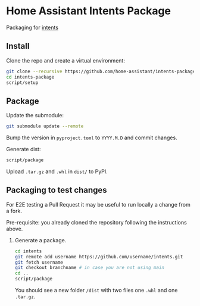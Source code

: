 # Home Assistant Intents Package

Packaging for [intents](https://github.com/home-assistant/intents/)


## Install

Clone the repo and create a virtual environment:

``` sh
git clone --recursive https://github.com/home-assistant/intents-package
cd intents-package
script/setup
```


## Package

Update the submodule:

``` sh
git submodule update --remote
```

Bump the version in `pyproject.toml` to `YYYY.M.D` and commit changes.

Generate dist:

``` sh
script/package
```

Upload `.tar.gz` and `.whl` in `dist/` to PyPI.

## Packaging to test changes

For E2E testing a Pull Request it may be useful to run locally a change from a fork.

Pre-requisite: you already cloned the repository following the instructions above.

1. Generate a package.

    ```sh
    cd intents
    git remote add username https://github.com/username/intents.git
    git fetch username
    git checkout branchname # in case you are not using main
    cd ..
    script/package
    ```

    You should see a new folder `/dist` with two files one `.whl` and one `.tar.gz`.
